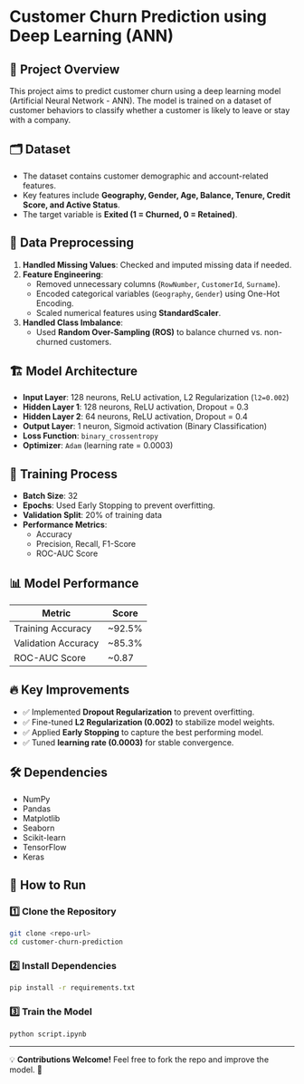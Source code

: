 # Customer Churn Prediction using Deep Learning (ANN)

## 📌 Project Overview

This project aims to predict customer churn using a deep learning model (Artificial Neural Network - ANN). The model is trained on a dataset of customer behaviors to classify whether a customer is likely to leave or stay with a company.

## 🗂 Dataset

- The dataset contains customer demographic and account-related features.
- Key features include **Geography, Gender, Age, Balance, Tenure, Credit Score, and Active Status**.
- The target variable is **Exited (1 = Churned, 0 = Retained)**.

## 🔧 Data Preprocessing

1. **Handled Missing Values**: Checked and imputed missing data if needed.
2. **Feature Engineering**:
   - Removed unnecessary columns (`RowNumber`, `CustomerId`, `Surname`).
   - Encoded categorical variables (`Geography`, `Gender`) using One-Hot Encoding.
   - Scaled numerical features using **StandardScaler**.
3. **Handled Class Imbalance**:
   - Used **Random Over-Sampling (ROS)** to balance churned vs. non-churned customers.

## 🏗 Model Architecture

- **Input Layer**: 128 neurons, ReLU activation, L2 Regularization (`l2=0.002`)
- **Hidden Layer 1**: 128 neurons, ReLU activation, Dropout = 0.3
- **Hidden Layer 2**: 64 neurons, ReLU activation, Dropout = 0.4
- **Output Layer**: 1 neuron, Sigmoid activation (Binary Classification)
- **Loss Function**: `binary_crossentropy`
- **Optimizer**: `Adam` (learning rate = 0.0003)

## 🚀 Training Process

- **Batch Size**: 32
- **Epochs**: Used Early Stopping to prevent overfitting.
- **Validation Split**: 20% of training data
- **Performance Metrics**:
  - Accuracy
  - Precision, Recall, F1-Score
  - ROC-AUC Score

## 📊 Model Performance

| Metric              | Score   |
| ------------------- | ------- |
| Training Accuracy   | \~92.5% |
| Validation Accuracy | \~85.3% |
| ROC-AUC Score       | \~0.87  |

## 🔥 Key Improvements

- ✅ Implemented **Dropout Regularization** to prevent overfitting. 
- ✅ Fine-tuned **L2 Regularization (0.002)** to stabilize model weights. 
- ✅ Applied **Early Stopping** to capture the best performing model. 
- ✅ Tuned **learning rate (0.0003)** for stable convergence.

## 🛠  Dependencies
- NumPy
- Pandas
- Matplotlib
- Seaborn
- Scikit-learn
- TensorFlow
- Keras


## 📌 How to Run

### 1️⃣ Clone the Repository

```bash
git clone <repo-url>
cd customer-churn-prediction
```

### 2️⃣ Install Dependencies

```bash
pip install -r requirements.txt
```

### 3️⃣ Train the Model

```bash
python script.ipynb
```

---

💡 **Contributions Welcome!** Feel free to fork the repo and improve the model. 🚀
